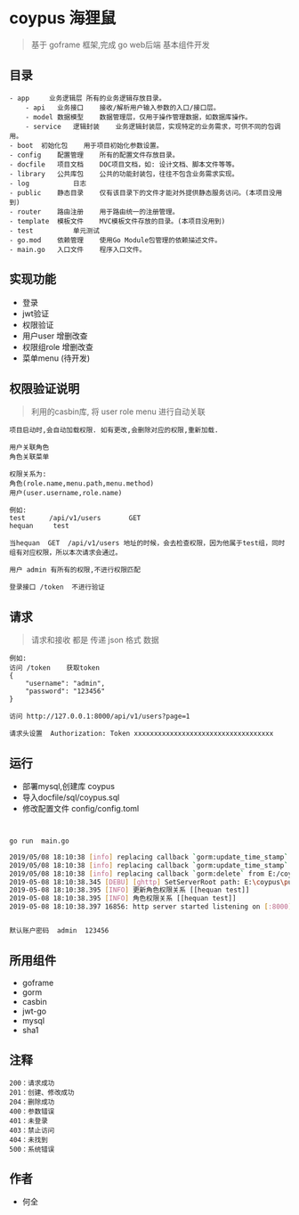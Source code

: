# coypus  海狸鼠

> 基于 goframe 框架,完成 go web后端 基本组件开发

## 目录

```
- app	  业务逻辑层	所有的业务逻辑存放目录。
    - api	业务接口	接收/解析用户输入参数的入口/接口层。
    - model	数据模型	数据管理层，仅用于操作管理数据，如数据库操作。
    - service	逻辑封装	业务逻辑封装层，实现特定的业务需求，可供不同的包调用。
- boot	初始化包	用于项目初始化参数设置。
- config	配置管理	所有的配置文件存放目录。
- docfile	项目文档	DOC项目文档，如: 设计文档、脚本文件等等。
- library	公共库包	公共的功能封装包，往往不包含业务需求实现。
- log           日志
- public	静态目录	仅有该目录下的文件才能对外提供静态服务访问。(本项目没用到)
- router	路由注册	用于路由统一的注册管理。
- template	模板文件	MVC模板文件存放的目录。(本项目没用到)
- test          单元测试
- go.mod	依赖管理	使用Go Module包管理的依赖描述文件。
- main.go	入口文件	程序入口文件。
```


## 实现功能
* 登录
* jwt验证
* 权限验证 
* 用户user      增删改查
* 权限组role    增删改查
* 菜单menu      (待开发)



## 权限验证说明
>  利用的casbin库, 将  user  role  menu 进行自动关联

```
项目启动时,会自动加载权限. 如有更改,会删除对应的权限,重新加载.

用户关联角色  
角色关联菜单  

权限关系为:
角色(role.name,menu.path,menu.method)  
用户(user.username,role.name)

例如:
test      /api/v1/users       GET
hequan     test

当hequan  GET  /api/v1/users 地址的时候，会去检查权限，因为他属于test组，同时组有对应权限，所以本次请求会通过。

用户 admin 有所有的权限,不进行权限匹配

登录接口 /token  不进行验证
```

## 请求

> 请求和接收 都是 传递 json 格式 数据
```
例如:
访问 /token    获取token
{
	"username": "admin",
	"password": "123456"
}

访问 http://127.0.0.1:8000/api/v1/users?page=1
 
请求头设置  Authorization: Token xxxxxxxxxxxxxxxxxxxxxxxxxxxxxxxxxxx

```


##  运行

* 部署mysql,创建库 coypus
* 导入docfile/sql/coypus.sql
* 修改配置文件 config/config.toml


```bash


go run  main.go

2019/05/08 18:10:38 [info] replacing callback `gorm:update_time_stamp` from E:/coypus/app/model/model.go:40
2019/05/08 18:10:38 [info] replacing callback `gorm:update_time_stamp` from E:/coypus/app/model/model.go:41
2019/05/08 18:10:38 [info] replacing callback `gorm:delete` from E:/coypus/app/model/model.go:42
2019-05-08 18:10:38.345 [DEBU] [ghttp] SetServerRoot path: E:\coypus\public
2019-05-08 18:10:38.395 [INFO] 更新角色权限关系 [[hequan test]]
2019-05-08 18:10:38.395 [INFO] 角色权限关系 [[hequan test]]
2019-05-08 18:10:38.397 16856: http server started listening on [:8000]


默认账户密码  admin  123456
```

## 所用组件
* goframe
* gorm
* casbin
* jwt-go
* mysql
* sha1


## 注释


```
200：请求成功
201：创建、修改成功
204：删除成功
400：参数错误
401：未登录
403：禁止访问
404：未找到
500：系统错误
```


## 作者
* 何全

